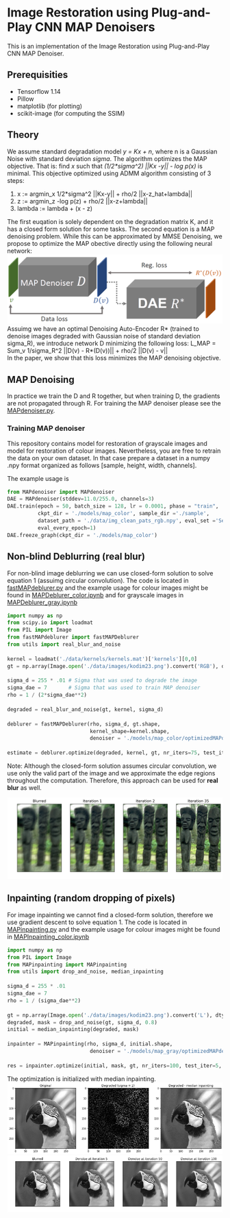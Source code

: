 # Image Restoration using Plug-and-Play CNN MAP Denoisers

This is an implementation of the Image Restoration using Plug-and-Play CNN MAP Denoiser.

## Prerequisities

* Tensorflow 1.14
* Pillow
* matplotlib   (for plotting)
* scikit-image (for computing the SSIM)

## Theory
We assume standard degradation model *y = Kx + n*, where n is a Gaussian Noise with standard deviation *sigma*.
The algorithm optimizes the MAP objective.
That is: find _x_ such that _(1/2\*sigma^2) ||Kx -y|| - log p(x)_ is minimal.
This objective optimized using ADMM algorithm consisting of 3 steps:

1) x := argmin_x 1/2\*sigma^2 ||Kx-y|| + rho/2 ||x-z_hat+lambda||
2) z := argmin_z -log p(z) + rho/2 ||x-z+lambda||
3) lambda := lambda + (x - z)

The first euqation is solely dependent on the degradation matrix K, and it has a closed form solution for some tasks.
The second equation is a MAP denoising problem. While this can be approximated by MMSE Denoising, we propose to optimize
the MAP obective directly using the following neural network:
![Network scheme](img/schema.png "Network Scheme")
Assuimg we have an optimal Denoising Auto-Encoder R* (trained to denoise images degraded with Gaussian noise of standard
deviation sigma_R), we introduce network D minimizing the following loss:
L_MAP = Sum_v 1/sigma_R^2 ||D(v) - R*(D(v))|| + rho/2 ||D(v) - v||   
In the paper, we show that this loss minimizes the MAP denoising objective.

## MAP Denoising

In practice we train the D and R together, but when training D, the gradients are not propagated through R. For training
the MAP denoiser please see the [MAPdenoiser.py](MAPdenoiser.py). 

### Training MAP denoiser
This repository contains model for restoration of grayscale images and model for restoration of colour images.
Nevertheless, you are free to retrain the data on your own dataset. 
In that case prepare a dataset in a numpy .npy format organized as follows \[sample, height, width, channels\]. 

The example usage is 
```python
from MAPdenoiser import MAPdenoiser
DAE = MAPdenoiser(stddev=11.0/255.0, channels=3)
DAE.train(epoch = 50, batch_size = 128, lr = 0.0001, phase = "train",
          ckpt_dir = './models/map_color', sample_dir ='./sample',
          dataset_path = './data/img_clean_pats_rgb.npy', eval_set ='Set12',
          eval_every_epoch=1)
DAE.freeze_graph(ckpt_dir = './models/map_color')
``` 

## Non-blind Deblurring (real blur)
For non-blind image deblurring we can use closed-form solution to solve equation 1 (assuimg circular convolution).
The code is located in [fastMAPdeblurer.py](fastMAPdeblurer.py) and the example usage for colour images might be found 
in [MAPDeblurer_color.ipynb](MAPDeblurer_color.ipynb) and for grayscale images in [MAPDeblurer_gray.ipynb](MAPDeblurer_gray.ipynb) 

```python
import numpy as np
from scipy.io import loadmat
from PIL import Image
from fastMAPdeblurer import fastMAPDeblurer
from utils import real_blur_and_noise

kernel = loadmat('./data/kernels/kernels.mat')['kernels'][0,0]
gt = np.array(Image.open('./data/images/kodim23.png').convert('RGB'), dtype='float32')

sigma_d = 255 * .01 # Sigma that was used to degrade the image 
sigma_dae = 7       # Sigma that was used to train MAP denoiser
rho = 1 / (2*sigma_dae**2)

degraded = real_blur_and_noise(gt, kernel, sigma_d)

deblurer = fastMAPDeblurer(rho, sigma_d, gt.shape,
                           kernel_shape=kernel.shape,
                           denoiser = './models/map_color/optimizedMAPdenoiser.pb')

estimate = deblurer.optimize(degraded, kernel, gt, nr_iters=75, test_iter=1, plot=True)
```

Note: Although the closed-form solution assumes circular convolution, we use only the valid part of the image and we 
approximate the edge regions throughout the computation. Therefore, this approach can be used for **real blur** as well.

![Debluring progress](img/progress.png "Debluring progress")

## Inpainting (random dropping of pixels)
For image inpainting we cannot find a closed-form solution, therefore we use gradient descent to solve equation 1.
The code is located in [MAPinpainting.py](MAPinpainting.py) and the example usage for colour images might be found 
in [MAPInpainting_color.ipynb](MAPInpainter_gray.ipynb)

```python
import numpy as np
from PIL import Image
from MAPinpainting import MAPinpainting
from utils import drop_and_noise, median_inpainting

sigma_d = 255 * .01
sigma_dae = 7
rho = 1 / (sigma_dae**2)

gt = np.array(Image.open('./data/images/kodim23.png').convert('L'), dtype='float32')
degraded, mask = drop_and_noise(gt, sigma_d, 0.8)
initial = median_inpainting(degraded, mask)

inpainter = MAPinpainting(rho, sigma_d, initial.shape,
                           denoiser = './models/map_gray/optimizedMAPdenoiser.pb')

res = inpainter.optimize(initial, mask, gt, nr_iters=100, test_iter=5, plot=True)
```

The optimization is initialized with median inpainting.
![Median inpainting](img/inpainting_blurred.png "Median inpainting")
![Inpainting progress](img/inpainting_progress.png "Inpainting progress")